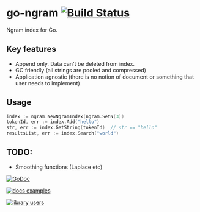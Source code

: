 go-ngram [![Build Status](https://travis-ci.org/Lazin/go-ngram.svg)](https://travis-ci.org/Lazin/go-ngram)
========

Ngram index for Go.

## Key features

* Append only. Data can't be deleted from index.
* GC friendly (all strings are pooled and compressed)
* Application agnostic (there is no notion of document or something that user needs to implement)
 

## Usage

```go
index := ngram.NewNgramIndex(ngram.SetN(3))
tokenId, err := index.Add("hello") 
str, err := index.GetString(tokenId)  // str == "hello"
resultsList, err := index.Search("world")
```

## TODO:

* Smoothing functions (Laplace etc)

[![GoDoc](https://godoc.org/github.com/Lazin/go-ngram?status.png)](https://godoc.org/github.com/Lazin/go-ngram)

[![docs examples](https://sourcegraph.com/api/repos/github.com/Lazin/go-ngram/.badges/docs-examples.png)](https://sourcegraph.com/github.com/Lazin/go-ngram)

[![library users](https://sourcegraph.com/api/repos/github.com/Lazin/go-ngram/.badges/library-users.png)](https://sourcegraph.com/github.com/Lazin/go-ngram)
